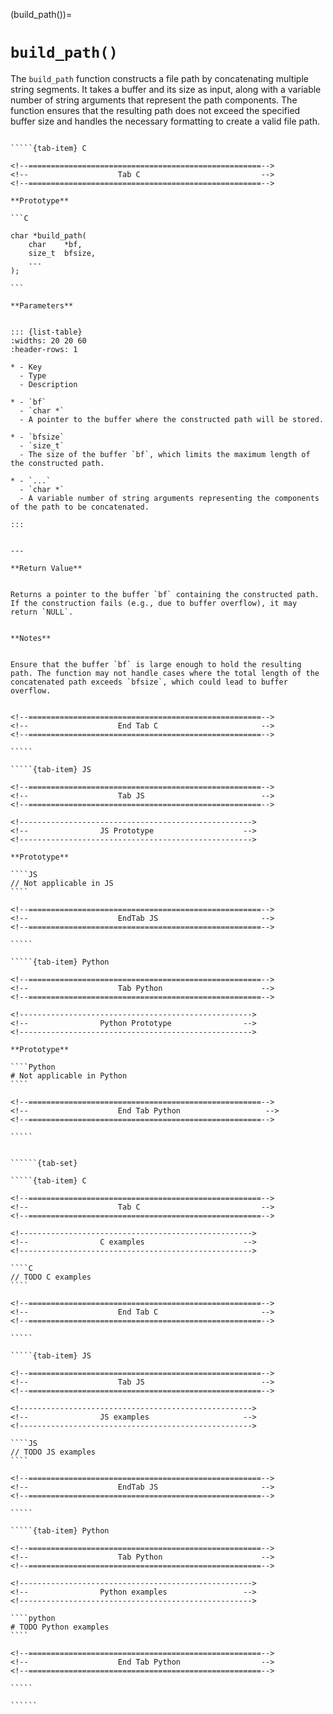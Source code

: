 <!-- ============================================================== -->
(build_path())=
# `build_path()`
<!-- ============================================================== -->


The `build_path` function constructs a file path by concatenating multiple string segments. It takes a buffer and its size as input, along with a variable number of string arguments that represent the path components. The function ensures that the resulting path does not exceed the specified buffer size and handles the necessary formatting to create a valid file path.


<!------------------------------------------------------------>
<!--                    Prototypes                          -->
<!------------------------------------------------------------>

``````{tab-set}

`````{tab-item} C

<!--====================================================-->
<!--                    Tab C                           -->
<!--====================================================-->

**Prototype**

```C

char *build_path(
    char    *bf,
    size_t  bfsize,
    ...
);

```

**Parameters**


::: {list-table}
:widths: 20 20 60
:header-rows: 1

* - Key
  - Type
  - Description

* - `bf`
  - `char *`
  - A pointer to the buffer where the constructed path will be stored.

* - `bfsize`
  - `size_t`
  - The size of the buffer `bf`, which limits the maximum length of the constructed path.

* - `...`
  - `char *`
  - A variable number of string arguments representing the components of the path to be concatenated.

:::


---

**Return Value**


Returns a pointer to the buffer `bf` containing the constructed path. If the construction fails (e.g., due to buffer overflow), it may return `NULL`.


**Notes**


Ensure that the buffer `bf` is large enough to hold the resulting path. The function may not handle cases where the total length of the concatenated path exceeds `bfsize`, which could lead to buffer overflow.


<!--====================================================-->
<!--                    End Tab C                       -->
<!--====================================================-->

`````

`````{tab-item} JS

<!--====================================================-->
<!--                    Tab JS                          -->
<!--====================================================-->

<!---------------------------------------------------->
<!--                JS Prototype                    -->
<!---------------------------------------------------->

**Prototype**

````JS
// Not applicable in JS
````

<!--====================================================-->
<!--                    EndTab JS                       -->
<!--====================================================-->

`````

`````{tab-item} Python

<!--====================================================-->
<!--                    Tab Python                      -->
<!--====================================================-->

<!---------------------------------------------------->
<!--                Python Prototype                -->
<!---------------------------------------------------->

**Prototype**

````Python
# Not applicable in Python
````

<!--====================================================-->
<!--                    End Tab Python                   -->
<!--====================================================-->

`````

``````

<!------------------------------------------------------------>
<!--                    Examples                            -->
<!------------------------------------------------------------>

```````{dropdown} Examples

``````{tab-set}

`````{tab-item} C

<!--====================================================-->
<!--                    Tab C                           -->
<!--====================================================-->

<!---------------------------------------------------->
<!--                C examples                      -->
<!---------------------------------------------------->

````C
// TODO C examples
````

<!--====================================================-->
<!--                    End Tab C                       -->
<!--====================================================-->

`````

`````{tab-item} JS

<!--====================================================-->
<!--                    Tab JS                          -->
<!--====================================================-->

<!---------------------------------------------------->
<!--                JS examples                     -->
<!---------------------------------------------------->

````JS
// TODO JS examples
````

<!--====================================================-->
<!--                    EndTab JS                       -->
<!--====================================================-->

`````

`````{tab-item} Python

<!--====================================================-->
<!--                    Tab Python                      -->
<!--====================================================-->

<!---------------------------------------------------->
<!--                Python examples                 -->
<!---------------------------------------------------->

````python
# TODO Python examples
````

<!--====================================================-->
<!--                    End Tab Python                  -->
<!--====================================================-->

`````

``````

```````

